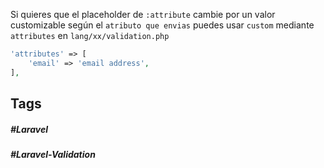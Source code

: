 Si quieres que el placeholder de `:attribute` cambie por un valor customizable según el `atributo que envias` puedes usar `custom` mediante `attributes` en `lang/xx/validation.php`

```php
'attributes' => [
    'email' => 'email address',
],
```
## Tags

##### #Laravel
##### #Laravel-Validation